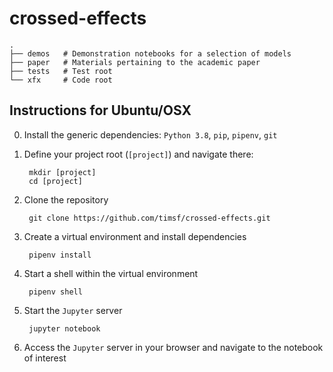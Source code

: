 # crossed-effects

    .
    ├── demos   # Demonstration notebooks for a selection of models
    ├── paper   # Materials pertaining to the academic paper
    ├── tests   # Test root
    └── xfx     # Code root


## Instructions for Ubuntu/OSX

0. Install the generic dependencies: `Python 3.8`, `pip`, `pipenv`, `git`

1. Define your project root (`[project]`) and navigate there:

        mkdir [project]
        cd [project]

2. Clone the repository

        git clone https://github.com/timsf/crossed-effects.git

3. Create a virtual environment and install dependencies

        pipenv install

4. Start a shell within the virtual environment

        pipenv shell

5. Start the `Jupyter` server

        jupyter notebook

6. Access the `Jupyter` server in your browser and navigate to the notebook of interest
